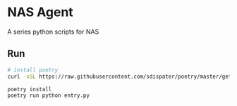 NAS Agent
==========

A series python scripts for NAS

Run
--------------
~~~bash
# install poetry
curl -sSL https://raw.githubusercontent.com/sdispater/poetry/master/get-poetry.py | python3

poetry install
poetry run python entry.py
~~~
